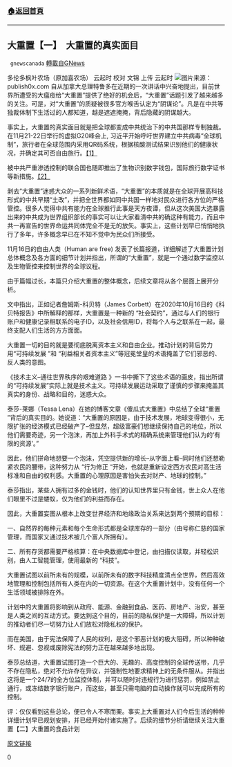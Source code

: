 ###  [:house:返回首頁](https://github.com/ourhimalayas/txt)
---

## 大重置【一】  大重置的真实面目
` gnewscanada` [轉載自GNews](https://gnews.org/zh-hans/605610/)

多伦多枫叶农场（原加喜农场） 云起时
校对 文锦 上传 云起时
![]()![](https://gnews-media-offload.s3.amazonaws.com/wp-content/uploads/2020/11/30135808/publish0x.com_.jpg)图片来源：publish0x.com
自从加拿大总理特鲁多在近期的一次讲话中兴奋地提出，目前世界所遭受的大瘟疫给“大重置”提供了绝好的机会后，“大重置”话题引发了越来越多的关注。可是，对“大重置”的质疑被很多官方喉舌认定为“阴谋论”。凡是在中共等独裁体制下生活过的人都知道，越是遮遮掩掩，背后隐藏的阴谋越大。

事实上，大重置的真实面目就是把全球都变成中共统治下的中共国那样专制独裁。在11月21-22日举行的虚拟G20峰会上, 习近平开始呼吁世界建立中共病毒“全球机制”，旅行者在全球范围内采用QR码系统，根据核酸测试结果识别他们的健康状况，并确定其可否自由旅行。[【1】](https://gnews.org/zh-hans/586943/)

被中共严重渗透控制的联合国也随即推出了生物识别数字钱包，国际旅行数字证书等新措施。[【2】](https://gnews.org/zh-hans/600164/)

剥去“大重置”迷惑大众的一系列新鲜术语，“大重置”的本质就是在全球开展高科技形式的中共早期“土改”，并把全世界都如同中共国一样地对民众进行各方位的严格管控。很多人觉得中共有能力在全球推行此事是天方夜谭，但从这次美国大选暴露出来的中共成为世界组织部长的事实可以让大家看清中共的确这种有能力，而且中共一再宣告的世界命运共同体完全不是无的放矢。事实上，这些计划早已悄悄地执行了多年，许多概念早已在不知不觉中为民众们所接受。

11月16日的自由人类（Human are free) 发表了长篇报道，详细解述了大重置计划总体概念及各方面的细节计划并指出，所谓的“大重置”，就是一个通过数字监控以及生物管控来控制世界的全球议程。

由于篇幅过长，本篇只介绍大重置的整体概念，后续文章将从各个层面上展开分析。

文中指出，正如记者詹姆斯-科贝特（James Corbett）在2020年10月16日的《科贝特报告》中所解释的那样，大重置是一种新的 “社会契约”，通过与人们的银行账户和健康记录相联系的电子ID，以及社会信用ID，将每个人与之联系在一起，最终支配人们生活的方方面面。

大重置一切的目的就是要彻底脱离资本主义和自由企业。推动计划的背后势力用“可持续发展 ”和 “利益相关者资本主义”等冠冕堂皇的术语掩盖了它们邪恶的、反人类的意图。

《技术主义–通往世界秩序的艰难道路 》一书中撕下了这些术语的画皮，指出所谓的“可持续发展”实际上就是技术主义。可持续发展运动采取了谨慎的步骤来掩盖其真实的身份、战略和目的，迷惑大众。

泰莎-莱娜（Tessa Lena）在她的博客文章《傻瓜式大重置》中总结了全球“重置 ”背后的真实目的。她说道：“大重置的原因是，由于技术发展，地球变得很小，无限扩张的经济模式已经破产了–但显然，超级富豪们想继续保持自己的地位，所以他们需要奇迹，另一个泡沫，再加上外科手术式的精确系统来管理他们认为的‘有限的资源’。”

因此，他们拼命地想要一个泡沫，凭空提供新的增长–从字面上看–同时他们还想勒紧农民的腰带，这种努力从 “行为修正 “开始，也就是重新设定西方农民对高生活标准和自由的权利感。大重置的心理原因是害怕失去对财产、地球的控制。”

泰莎指出，某些人拥有过多的金钱时，他们的认知世界里只有金钱，世上众人在他们眼里不过是蝼蚁，仅为他们的利益而存在。

因此，大重置妄图从根本上改变世界经济和地缘政治关系来达到两个预期的目标：

一、自然界的每种元素和每个生命形式都是全球库存的一部分（由号称仁慈的国家管理，而国家又通过技术被几个富人所拥有）。

二、所有存货都需要严格核算：在中央数据库中登记，由扫描仪读取，并轻松识别，由人工智能管理，使用最新的 “科技”。

大重置试图以前所未有的规模，以前所未有的数字科技精度清点全世界，然后高效地管理和控制包括所有人类在内的一切资源。在这个大重置计划中，没有任何一个生活领域被排除在外。

计划中的大重置将影响到从政府、能源、金融到食品、医药、房地产、治安，甚至是人类之间的互动方式。要达到这个目的，目前的隐私保护是一大障碍，所以计划的推动者们尽一切努力让人们放松对隐私权的保护。

而在美国，由于宪法保障了人民的权利，是这个邪恶计划的极大阻碍，所以种种破坏、规避、忽视或废除宪法的努力正在越来越多地出现。

泰莎总结道，大重置试图打造一个巨大的、无趣的、高度控制的全球传送带，几乎不存在隐私，绝对不允许存在异议，并强制性地要求精神上的无条件服从。并指出这将是一个24/7的全方位监控体制，并可以随时对违规行为进行惩罚，例如禁止通行，或冻结数字银行账户，而这些，甚至只需电脑的自动操作就可以完成所有的控制。

评：仅仅看到这些总论，便已令人不寒而栗。事实上大重置对人们今后生活的种种详细计划早已规划安排，并已经开始付诸实施了。后续的细节分析请继续关注大重置【二】大重置的食品计划

[原文链接](https://humansarefree.com/2020/11/great-reset-and-new-world-order.html)

0
